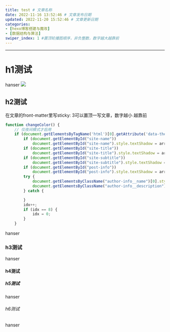 ```yaml
---
title: test # 文章名称
date: 2022-11-16 13:52:46 # 文章发布日期
updated: 2022-11-20 15:52:46 # 文章更新日期
categories: 
- [hexo博客搭建与魔改]
- [数据结构与算法]
swiper_index: 1 #置顶轮播图顺序，非负整数，数字越大越靠前
---
```




---

# h1测试
hanser
<img src="https://hanser373.oss-cn-beijing.aliyuncs.com/blog/hanser.jpg"/>
## h2测试
在文章的front-matter里写sticky: 3可以置顶一写文章，数字越小  越靠前
```js
function changeColor() {
    // 仅夜间模式才启用
    if (document.getElementsByTagName('html')[0].getAttribute('data-theme') == 'dark') {
        if (document.getElementById("site-name"))
            document.getElementById("site-name").style.textShadow = arr[idx] + " 0 0 15px";
        if (document.getElementById("site-title"))
            document.getElementById("site-title").style.textShadow = arr[idx] + " 0 0 15px";
        if (document.getElementById("site-subtitle"))
            document.getElementById("site-subtitle").style.textShadow = arr[idx] + " 0 0 10px";
        if (document.getElementById("post-info"))
            document.getElementById("post-info").style.textShadow = arr[idx] + " 0 0 5px";
        try {
            document.getElementsByClassName("author-info__name")[0].style.textShadow = arr[idx] + " 0 0 12px";
            document.getElementsByClassName("author-info__description")[0].style.textShadow = arr[idx] + " 0 0 12px";
        } catch {

        }
        idx++;
        if (idx == 8) {
            idx = 0;
        }
    }
```
hanser
### h3测试
hanser
#### h4测试
##### h5测试
hanser
###### h6测试
hanser

